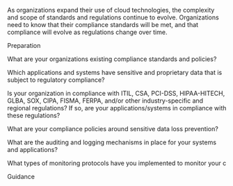 
As organizations expand their use of cloud technologies, the complexity and scope of standards and regulations continue to evolve. Organizations need to know that their compliance standards will be met, and that compliance will evolve as regulations change over time. 


 


Preparation 


 

What are your organizations existing compliance standards and policies? 


Which applications and systems have sensitive and proprietary data that is subject to regulatory compliance? 


Is your organization in compliance with ITIL, CSA, PCI-DSS, HIPAA-HITECH, GLBA, SOX, CIPA, FISMA, FERPA, and/or other industry-specific and regional regulations? If so, are your applications/systems in compliance with these regulations? 


What are your compliance policies around sensitive data loss prevention? 


What are the auditing and logging mechanisms in place for your systems and applications? 


What types of monitoring protocols have you implemented to monitor your c 



 


 


Guidance 
